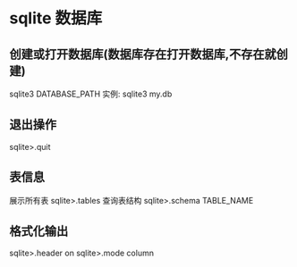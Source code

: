# sqlite 数据库

## 创建或打开数据库(数据库存在打开数据库,不存在就创建)

sqlite3 DATABASE_PATH
实例: sqlite3 my.db

## 退出操作

sqlite>.quit

## 表信息

展示所有表
sqlite>.tables
查询表结构
sqlite>.schema TABLE_NAME

## 格式化输出

sqlite>.header on
sqlite>.mode column
